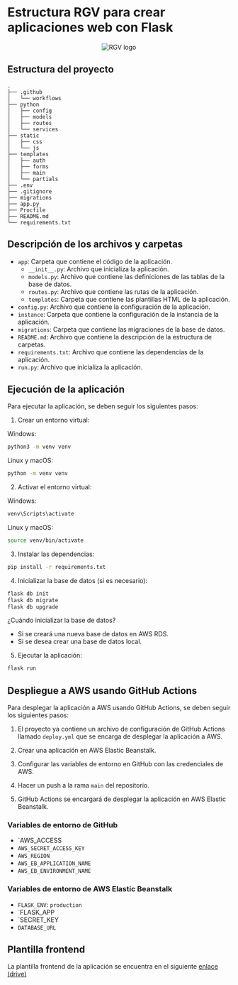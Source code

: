 # Estructura RGV para crear aplicaciones web con Flask

<p align="center">
  <img src="https://i.ibb.co/64rmBtF/rgv.png" alt="RGV logo" title="RGV logo" />
</p>

## Estructura del proyecto

```
.
├── .github
│   └── workflows
├── python
│   ├── config
│   ├── models
│   ├── routes
│   └── services
├── static
│   ├── css
│   └── js
├── templates
│   ├── auth
│   ├── forms
│   ├── main
│   └── partials
├── .env
├── .gitignore
├── migrations
├── app.py
├── Procfile
├── README.md
└── requirements.txt
```

## Descripción de los archivos y carpetas

- `app`: Carpeta que contiene el código de la aplicación.
  - `__init__.py`: Archivo que inicializa la aplicación.
  - `models.py`: Archivo que contiene las definiciones de las tablas de la base de datos.
  - `routes.py`: Archivo que contiene las rutas de la aplicación.
  - `templates`: Carpeta que contiene las plantillas HTML de la aplicación.
- `config.py`: Archivo que contiene la configuración de la aplicación.
- `instance`: Carpeta que contiene la configuración de la instancia de la aplicación.
- `migrations`: Carpeta que contiene las migraciones de la base de datos.
- `README.md`: Archivo que contiene la descripción de la estructura de carpetas.
- `requirements.txt`: Archivo que contiene las dependencias de la aplicación.
- `run.py`: Archivo que inicializa la aplicación.

## Ejecución de la aplicación

Para ejecutar la aplicación, se deben seguir los siguientes pasos:

1. Crear un entorno virtual:

Windows:

```bash
python3 -m venv venv
```

Linux y macOS:

```bash
python -m venv venv
```

2. Activar el entorno virtual:

Windows:

```bash
venv\Scripts\activate
```

Linux y macOS:

```bash
source venv/bin/activate
```

3. Instalar las dependencias:

```bash
pip install -r requirements.txt
```

4. Inicializar la base de datos (si es necesario):

```bash
flask db init
flask db migrate
flask db upgrade
```

¿Cuándo inicializar la base de datos?

- Si se creará una nueva base de datos en AWS RDS.
- Si se desea crear una base de datos local.

5. Ejecutar la aplicación:

```bash
flask run
```

## Despliegue a AWS usando GitHub Actions

Para desplegar la aplicación a AWS usando GitHub Actions, se deben seguir los siguientes pasos:

1. El proyecto ya contiene un archivo de configuración de GitHub Actions llamado `deploy.yml` que se encarga de desplegar la aplicación a AWS.

2. Crear una aplicación en AWS Elastic Beanstalk.

3. Configurar las variables de entorno en GitHub con las credenciales de AWS.

4. Hacer un push a la rama `main` del repositorio.

5. GitHub Actions se encargará de desplegar la aplicación en AWS Elastic Beanstalk.

### Variables de entorno de GitHub

- `AWS_ACCESS
- `AWS_SECRET_ACCESS_KEY`
- `AWS_REGION`
- `AWS_EB_APPLICATION_NAME`
- `AWS_EB_ENVIRONMENT_NAME`

### Variables de entorno de AWS Elastic Beanstalk

- `FLASK_ENV`: `production`
- `FLASK_APP
- `SECRET_KEY
- `DATABASE_URL`

## Plantilla frontend

La plantilla frontend de la aplicación se encuentra en el siguiente [enlace (drive)](https://drive.google.com)
